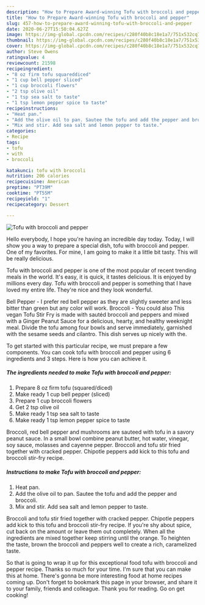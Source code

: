 ```yaml
---
description: "How to Prepare Award-winning Tofu with broccoli and pepper"
title: "How to Prepare Award-winning Tofu with broccoli and pepper"
slug: 457-how-to-prepare-award-winning-tofu-with-broccoli-and-pepper
date: 2020-06-27T15:50:04.627Z
image: https://img-global.cpcdn.com/recipes/c280f40b8c18e1a7/751x532cq70/tofu-with-broccoli-and-pepper-recipe-main-photo.jpg
thumbnail: https://img-global.cpcdn.com/recipes/c280f40b8c18e1a7/751x532cq70/tofu-with-broccoli-and-pepper-recipe-main-photo.jpg
cover: https://img-global.cpcdn.com/recipes/c280f40b8c18e1a7/751x532cq70/tofu-with-broccoli-and-pepper-recipe-main-photo.jpg
author: Steve Owens
ratingvalue: 4
reviewcount: 21598
recipeingredient:
- "8 oz firm tofu squareddiced"
- "1 cup bell pepper sliced"
- "1 cup broccoli flowers"
- "2 tsp olive oil"
- "1 tsp sea salt to taste"
- "1 tsp lemon pepper spice to taste"
recipeinstructions:
- "Heat pan."
- "Add the olive oil to pan. Sautee the tofu and add the pepper and broccoli."
- "Mix and stir. Add sea salt and lemon pepper to taste."
categories:
- Recipe
tags:
- tofu
- with
- broccoli

katakunci: tofu with broccoli 
nutrition: 206 calories
recipecuisine: American
preptime: "PT39M"
cooktime: "PT55M"
recipeyield: "1"
recipecategory: Dessert

---
```



![Tofu with broccoli and pepper](https://img-global.cpcdn.com/recipes/c280f40b8c18e1a7/751x532cq70/tofu-with-broccoli-and-pepper-recipe-main-photo.jpg)

Hello everybody, I hope you're having an incredible day today. Today, I will show you a way to prepare a special dish, tofu with broccoli and pepper. One of my favorites. For mine, I am going to make it a little bit tasty. This will be really delicious.

Tofu with broccoli and pepper is one of the most popular of recent trending meals in the world. It's easy, it is quick, it tastes delicious. It is enjoyed by millions every day. Tofu with broccoli and pepper is something that I have loved my entire life. They're nice and they look wonderful.

Bell Pepper - I prefer red bell pepper as they are slightly sweeter and less bitter than green but any color will work. Broccoli - You could also This vegan Tofu Stir Fry is made with sautéd broccoli and peppers and mixed with a Ginger Peanut Sauce for a delicious, hearty, and healthy weeknight meal. Divide the tofu among four bowls and serve immediately, garnished with the sesame seeds and cilantro. This dish serves up nicely with the.


To get started with this particular recipe, we must prepare a few components. You can cook tofu with broccoli and pepper using 6 ingredients and 3 steps. Here is how you can achieve it.

<!--inarticleads1-->

##### The ingredients needed to make Tofu with broccoli and pepper:

1. Prepare 8 oz firm tofu (squared/diced)
1. Make ready 1 cup bell pepper (sliced)
1. Prepare 1 cup broccoli flowers
1. Get 2 tsp olive oil
1. Make ready 1 tsp sea salt to taste
1. Make ready 1 tsp lemon pepper spice to taste


Broccoli, red bell pepper and mushrooms are sauteed with tofu in a savory peanut sauce. In a small bowl combine peanut butter, hot water, vinegar, soy sauce, molasses and cayenne pepper. Broccoli and tofu stir fried together with cracked pepper. Chipotle peppers add kick to this tofu and broccoli stir-fry recipe. 

<!--inarticleads2-->

##### Instructions to make Tofu with broccoli and pepper:

1. Heat pan.
1. Add the olive oil to pan. Sautee the tofu and add the pepper and broccoli.
1. Mix and stir. Add sea salt and lemon pepper to taste.


Broccoli and tofu stir fried together with cracked pepper. Chipotle peppers add kick to this tofu and broccoli stir-fry recipe. If you&#39;re shy about spice, cut back on the amount or leave them out completely. When all the ingredients are mixed together keep stirring until the orange. To heighten the taste, brown the broccoli and peppers well to create a rich, caramelized taste. 

So that is going to wrap it up for this exceptional food tofu with broccoli and pepper recipe. Thanks so much for your time. I'm sure that you can make this at home. There's gonna be more interesting food at home recipes coming up. Don't forget to bookmark this page in your browser, and share it to your family, friends and colleague. Thank you for reading. Go on get cooking!
